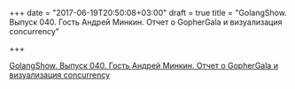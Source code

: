 +++
date = "2017-06-19T20:50:08+03:00"
draft = true
title = "GolangShow. Выпуск 040. Гость Андрей Минкин. Отчет о GopherGala и визуализация concurrency"

+++

<p><a href="http://golangshow.com/episode/2016/01-28-040/">GolangShow. Выпуск 040. Гость Андрей Минкин. Отчет о GopherGala и визуализация concurrency</a></p>